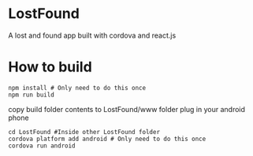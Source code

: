 # LostFound

A lost and found app built with cordova and react.js

# How to build

    npm install # Only need to do this once
    npm run build

copy build folder contents to LostFound/www folder
plug in your android phone

    cd LostFound #Inside other LostFound folder
    cordova platform add android # Only need to do this once
    cordova run android
